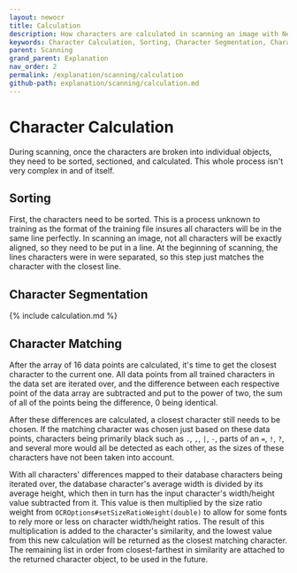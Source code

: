 ```yaml
---
layout: newocr
title: Calculation
description: How characters are calculated in scanning an image with NewOCR.
keywords: Character Calculation, Sorting, Character Segmentation, Character Merging
parent: Scanning
grand_parent: Explanation
nav_order: 2
permalink: /explanation/scanning/calculation
github-path: explanation/scanning/calculation.md
---
```


# Character Calculation

During scanning, once the characters are broken into individual objects, they need to be sorted, sectioned, and calculated. This whole process isn't very complex in and of itself.

## Sorting

First, the characters need to be sorted. This is a process unknown to training as the format of the training file insures all characters will be in the same line perfectly. In scanning an image, not all characters will be exactly aligned, so they need to be put in a line. At the beginning of scanning, the lines characters were in were separated, so this step <src data-gh="https://github.com/MSPaintIDE/NewOCR/blob/2dcf3f19c218e233943dbaf12361f54eea8bb472/src/main/java/com/uddernetworks/newocr/recognition/OCRScan.java#L152">just matches the character with the closest line.</src>

## Character Segmentation

{% include calculation.md %}

## Character Matching

After the array of 16 data points are calculated, it's time to <src data-gh="https://github.com/MSPaintIDE/NewOCR/blob/2dcf3f19c218e233943dbaf12361f54eea8bb472/src/main/java/com/uddernetworks/newocr/recognition/OCRScan.java#L154">get the closest character to the current one.</src> <src data-gh="https://github.com/MSPaintIDE/NewOCR/blob/2dcf3f19c218e233943dbaf12361f54eea8bb472/src/main/java/com/uddernetworks/newocr/recognition/OCRActions.java#L201-L210">All data points from all trained characters in the data set are iterated over,</src> and <src data-gh="https://github.com/MSPaintIDE/NewOCR/blob/2dcf3f19c218e233943dbaf12361f54eea8bb472/src/main/java/com/uddernetworks/newocr/utils/OCRUtils.java#L90-L99">the difference between each respective point of the data array are subtracted and put to the power of two, the sum of all of the points being the difference, 0 being identical.</src>

After these differences are calculated, a closest character still needs to be chosen. If the matching character was chosen just based on these data points, characters being primarily black such as `.`, `,`, `|`, `-`, parts of an `=`, `!`, `?`, and several more would all be detected as each other, as the sizes of these characters have not been taken into account.

With all characters' differences mapped to their database characters being iterated over, the database character's average width is divided by its average height, which then in turn has the input character's width/height value subtracted from it. This value is then multiplied by the size ratio weight from <src data-gh="https://github.com/MSPaintIDE/NewOCR/blob/2dcf3f19c218e233943dbaf12361f54eea8bb472/src/main/java/com/uddernetworks/newocr/train/OCROptions.java#L152"><code>OCROptions#setSizeRatioWeight(double)</code></src> to allow for some fonts to rely more or less on character width/height ratios. <src data-gh="https://github.com/MSPaintIDE/NewOCR/blob/2dcf3f19c218e233943dbaf12361f54eea8bb472/src/main/java/com/uddernetworks/newocr/recognition/OCRActions.java#L248-L260">The result of this multiplication is added to the character's similarity, and the lowest value from this new calculation will be returned as the closest matching character.</src> <src data-gh="https://github.com/MSPaintIDE/NewOCR/blob/2dcf3f19c218e233943dbaf12361f54eea8bb472/src/main/java/com/uddernetworks/newocr/recognition/OCRActions.java#L265">The remaining list in order from closest-farthest in similarity are attached to the returned character object,</src> to be used in the future.